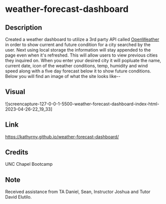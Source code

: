 # weather-forecast-dashboard

## Description

Created a weather dashboard to utilize a 3rd party API called [OpenWeather](https://openweathermap.org/) in order to show current and future condition for a city searched by the user. Next using local storage the information will stay appended to the page even when it's refreshed. This will allow users to view previous cities they inquired on. When you enter your desired city it will popluate the name, current date, icon of the weather conditions, temp, humidity and wind speed along with a five day forecast below it to show future conditions. Below you will find an image of what the site looks like--

## Visual 

![screencapture-127-0-0-1-5500-weather-forecast-dashboard-index-html-2023-04-26-22_19_33]

## Link

https://kathyrny.github.io/weather-forecast-dashboard/

## Credits

UNC Chapel Bootcamp

## Note

Received assistance from TA Daniel, Sean, Instructor Joshua and Tutor David Elutilo.
